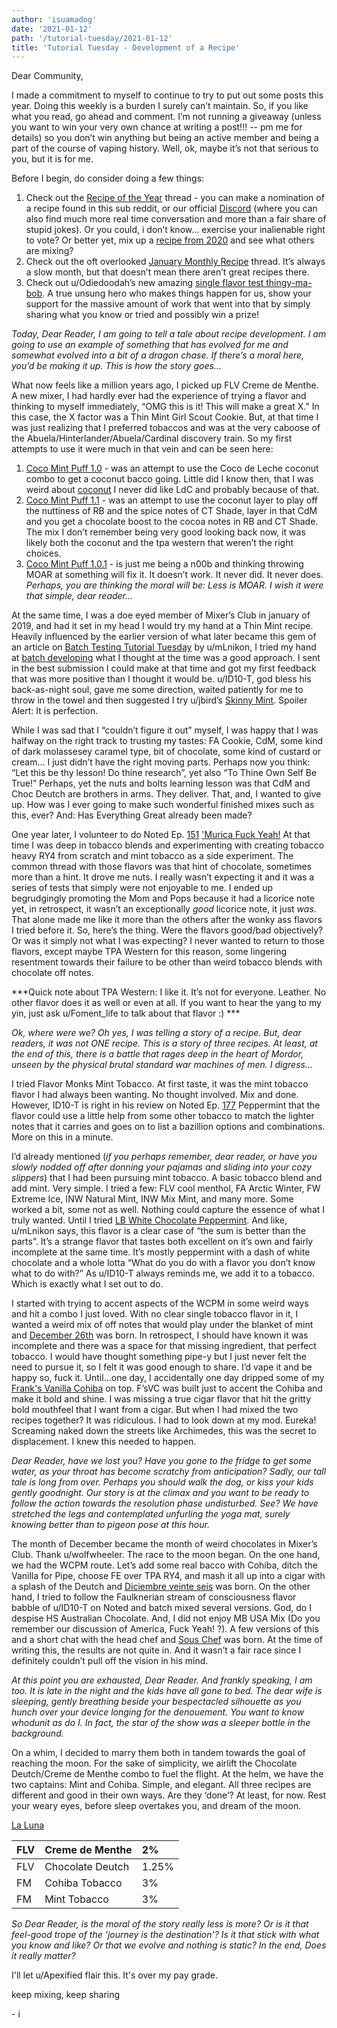 ```yaml
---
author: 'isuamadog'
date: '2021-01-12'
path: '/tutorial-tuesday/2021-01-12'
title: 'Tutorial Tuesday - Development of a Recipe'
---
```


Dear Community,

I made a commitment to myself to continue to try to put out some posts this year. Doing this weekly is a burden I surely can’t maintain. So, if you like what you read, go ahead and comment. I’m not running a giveaway (unless you want to win your very own chance at writing a post!!! -- pm me for details) so you don’t win anything but being an active member and being a part of the course of vaping history. Well, ok, maybe it’s not that serious to you, but it is for me.

Before I begin, do consider doing a few things:

1. Check out the [Recipe of the Year](https://www.reddit.com/r/DIY_eJuice/comments/kqlikx/best_recipe_of_2020_contest_link_to_january/) thread - you can make a nomination of a recipe found in this sub reddit, or our official [Discord](https://link.diyejuice.org/discord) (where you can also find much more real time conversation and more than a fair share of stupid jokes). Or you could, i don’t know… exercise your inalienable right to vote? Or better yet, mix up a [recipe from 2020](https://www.reddit.com/r/DIY_eJuice/comments/k54alw/2020_recipe_roundup/) and see what others are mixing?
2. Check out the oft overlooked [January Monthly Recipe](https://www.reddit.com/r/DIY_eJuice/comments/kofvbf/january_2021_recipe_thread/) thread. It’s always a slow month, but that doesn’t mean there aren’t great recipes there.
3. Check out u/Odiedoodah’s new amazing [single flavor test thingy-ma-bob](https://www.reddit.com/r/DIY_eJuice/comments/ksj3iz/flavor_notes_week_1_contribute_and_win/). A true unsung hero who makes things happen for us, show your support for the massive amount of work that went into that by simply sharing what you know or tried and possibly win a prize!

_Today, Dear Reader, I am going to tell a tale about recipe development. I am going to use an example of something that has evolved for me and somewhat evolved into a bit of a dragon chase. If there’s a moral here, you’d be making it up. This is how the story goes…_

What now feels like a million years ago, I picked up FLV Creme de Menthe. A new mixer, I had hardly ever had the experience of trying a flavor and thinking to myself immediately, “OMG this is it! This will make a great X.” In this case, the X factor was a Thin Mint Girl Scout Cookie. But, at that time I was just realizing that I preferred tobaccos and was at the very caboose of the Abuela/Hinterlander/Abuela/Cardinal discovery train. So my first attempts to use it were much in that vein and can be seen here:

1. [Coco Mint Puff 1.0](https://alltheflavors.com/recipes/share/4a15d69a-f184-4592-be44-03bd2a197636) \- was an attempt to use the Coco de Leche coconut combo to get a coconut bacco going. Little did I know then, that I was weird about [coconut](https://www.reddit.com/r/DIY_eJuice/comments/fgazce/tuesday_tutorial_my_experience_with_a_problematic/) I never did like LdC and probably because of that.
2. [Coco Mint Puff 1.1](https://alltheflavors.com/recipes/share/aeea734f-31db-43d6-a972-9643b61f9728) \- was an attempt to use the coconut layer to play off the nuttiness of RB and the spice notes of CT Shade, layer in that CdM and you get a chocolate boost to the cocoa notes in RB and CT Shade. The mix I don’t remember being very good looking back now, it was likely both the coconut and the tpa western that weren’t the right choices.
3. [Coco Mint Puff 1.0.1](https://alltheflavors.com/recipes/118437#coco_mint_puff_1_0_1_by_nowar) \- is just me being a n00b and thinking throwing MOAR at something will fix it. It doesn’t work. It never did. It never does. _Perhaps, you are thinking the moral will be: Less is MOAR. I wish it were that simple, dear reader…_

At the same time, I was a doe eyed member of Mixer’s Club in january of 2019, and had it set in my head I would try my hand at a Thin Mint recipe. Heavily influenced by the earlier version of what later became this gem of an article on [Batch Testing Tutorial Tuesday](https://www.reddit.com/r/DIY_eJuice/comments/ds7pct/batch_testing_tutorial_tuesday/) by u/mLnikon, I tried my hand at [batch developing](https://imgur.com/a/1FiJRPp) what I thought at the time was a good approach. I sent in the best submission I could make at that time and got my first feedback that was more positive than I thought it would be. u/ID10-T, god bless his back-as-night soul, gave me some direction, waited patiently for me to throw in the towel and then suggested I try u/jbird’s [Skinny Mint](https://alltheflavors.com/recipes/6997#skinny_mint_by_jbird). Spoiler Alert: It is perfection.

While I was sad that I “couldn’t figure it out” myself, I was happy that I was halfway on the right track to trusting my tastes: FA Cookie, CdM, some kind of dark molassesey caramel type, bit of chocolate, some kind of custard or cream… I just didn’t have the right moving parts. Perhaps now you think: “Let this be thy lesson! Do thine research”, yet also “To Thine Own Self Be True!” Perhaps, yet the nuts and bolts learning lesson was that CdM and Choc Deutch are brothers in arms. They deliver. That, and, I wanted to give up. How was I ever going to make such wonderful finished mixes such as this, ever? And: Has Everything Great already been made?

One year later, I volunteer to do Noted Ep. [151](https://www.youtube.com/watch?v=2Hj3PaNJVt4) ['Murica Fuck Yeah!](https://www.reddit.com/r/DIY_eJuice/comments/gibv9x/hey_all_you_cool_cats_and_kittens_its_tobacco/) At that time I was deep in tobacco blends and experimenting with creating tobacco heavy RY4 from scratch and mint tobacco as a side experiment. The common thread with those flavors was that hint of chocolate, sometimes more than a hint. It drove me nuts. I really wasn’t expecting it and it was a series of tests that simply were not enjoyable to me. I ended up begrudgingly promoting the Mom and Pops because it had a licorice note yet, in retrospect, it wasn’t an exceptionally _good_ licorice note, it just _was_. That alone made me like it more than the others after the wonky ass flavors I tried before it. So, here’s the thing. Were the flavors good/bad objectively? Or was it simply not what I was expecting? I never wanted to return to those flavors, except maybe TPA Western for this reason, some lingering resentment towards their failure to be other than weird tobacco blends with chocolate off notes.

\*\*\*Quick note about TPA Western: I like it. It’s not for everyone. Leather. No other flavor does it as well or even at all. If you want to hear the yang to my yin, just ask u/Foment_life to talk about that flavor :) \*\*\*

_Ok, where were we? Oh yes, I was telling a story of a recipe. But, dear readers, it was not ONE recipe. This is a story of three recipes. At least, at the end of this, there is a battle that rages deep in the heart of Mordor, unseen by the physical brutal standard war machines of men. I digress…_

I tried Flavor Monks Mint Tobacco. At first taste, it was the mint tobacco flavor I had always been wanting. No thought involved. Mix and done. However, ID10-T is right in his review on Noted Ep. [177](https://youtu.be/uVKD0ry8j-M?t=4326) Peppermint that the flavor could use a little help from some other tobacco to match the lighter notes that it carries and goes on to list a bazillion options and combinations. More on this in a minute.

I’d already mentioned (_if you perhaps remember, dear reader, or have you slowly nodded off after donning your pajamas and sliding into your cozy slippers_) that I had been pursuing mint tobacco. A basic tobacco blend and add mint. Very simple. I tried a few: FLV cool menthol, FA Arctic Winter, FW Extreme Ice, INW Natural Mint, INW Mix Mint, and many more. Some worked a bit, some not as well. Nothing could capture the essence of what I truly wanted. Until I tried [LB White Chocolate Peppermint](https://youtu.be/uVKD0ry8j-M?t=3370). And like, u/mLnikon says, this flavor is a clear case of “the sum is better than the parts”. It’s a strange flavor that tastes both excellent on it’s own and fairly incomplete at the same time. It’s mostly peppermint with a dash of white chocolate and a whole lotta “What do you do with a flavor you don’t know what to do with?” As u/ID10-T always reminds me, we add it to a tobacco. Which is exactly what I set out to do.

I started with trying to accent aspects of the WCPM in some weird ways and hit a combo I just loved. With no clear single tobacco flavor in it, I wanted a weird mix of off notes that would play under the blanket of mint and [December 26th](https://alltheflavors.com/recipes/188594#december_26th_by_nowar) was born. In retrospect, I should have known it was incomplete and there was a space for that missing ingredient, that perfect tobacco. I would have thought something pipe-y but I just never felt the need to pursue it, so I felt it was good enough to share. I’d vape it and be happy so, fuck it. Until…one day, I accidentally one day dripped some of my [Frank's Vanilla Cohiba](https://alltheflavors.com/recipes/205284) on top. F’sVC was built just to accent the Cohiba and make it bold and shine. I was missing a true cigar flavor that hit the gritty bold mouthfeel that I want from a cigar. But when I had mixed the two recipes together? It was ridiculous. I had to look down at my mod. Eureka! Screaming naked down the streets like Archimedes, this was the secret to displacement. I knew this needed to happen.

_Dear Reader, have we lost you? Have you gone to the fridge to get some water, as your throat has become scratchy from anticipation? Sadly, our tall tale is long from over. Perhaps you should walk the dog, or kiss your kids gently goodnight. Our story is at the climax and you want to be ready to follow the action towards the resolution phase undisturbed. See? We have stretched the legs and contemplated unfurling the yoga mat, surely knowing better than to pigeon pose at this hour._

The month of December became the month of weird chocolates in Mixer’s Club. Thank u/wolfwheeler. The race to the moon began. On the one hand, we had the WCPM route. Let’s add some real bacco with Cohiba, ditch the Vanilla for Pipe, choose FE over TPA RY4, and mash it all up into a cigar with a splash of the Deutch and [Diciembre veinte seis](https://alltheflavors.com/recipes/209252#diciembre_veinte_seis_v2_by_nowar) was born. On the other hand, I tried to follow the Faulknerian stream of consciousness flavor babble of u/ID10-T on Noted and batch mixed several versions. God, do I despise HS Australian Chocolate. And, I did not enjoy MB USA Mix (Do you remember our discussion of America, Fuck Yeah! ?). A few versions of this and a short chat with the head chef and [Sous Chef](https://alltheflavors.com/recipes/209870) was born. At the time of writing this, the results are not quite in. And it wasn’t a fair race since I definitely couldn’t pull off the vision in his mind.

_At this point you are exhausted, Dear Reader. And frankly speaking, I am too. It is late in the night and the kids have all gone to bed. The dear wife is sleeping, gently breathing beside your bespectacled silhouette as you hunch over your device longing for the denouement. You want to know whodunit as do I. In fact, the star of the show was a sleeper bottle in the background._

On a whim, I decided to marry them both in tandem towards the goal of reaching the moon. For the sake of simplicity, we airlift the Chocolate Deutch/Creme de Menthe combo to fuel the flight. At the helm, we have the two captains: Mint and Cohiba. Simple, and elegant. All three recipes are different and good in their own ways. Are they ‘done’? At least, for now. Rest your weary eyes, before sleep overtakes you, and dream of the moon.

[La Luna](https://alltheflavors.com/recipes/210610)

| FLV | Creme de Menthe  | 2%    |
| :-- | :--------------- | :---- |
| FLV | Chocolate Deutch | 1.25% |
| FM  | Cohiba Tobacco   | 3%    |
| FM  | Mint Tobacco     | 3%    |

_So Dear Reader, is the moral of the story really less is more? Or is it that feel-good trope of the 'journey is the destination'? Is it that stick with what you know and like? Or that we evolve and nothing is static? In the end, Does it really matter?_

I'll let u/Apexified flair this. It's over my pay grade.

keep mixing, keep sharing

\- i

